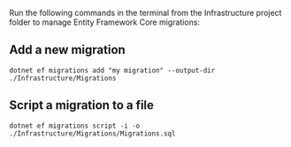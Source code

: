 ﻿Run the following commands in the terminal from the Infrastructure project folder to manage Entity Framework Core migrations:

## Add a new migration
```
dotnet ef migrations add "my migration" --output-dir ./Infrastructure/Migrations
```

## Script a migration to a file
```
dotnet ef migrations script -i -o ./Infrastructure/Migrations/Migrations.sql
```